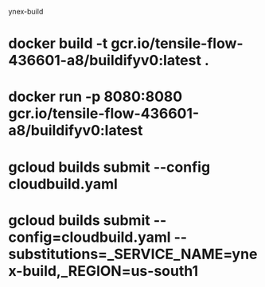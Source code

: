 ynex-build

# docker build -t gcr.io/tensile-flow-436601-a8/buildifyv0:latest .

# docker run -p 8080:8080 gcr.io/tensile-flow-436601-a8/buildifyv0:latest

# gcloud builds submit --config cloudbuild.yaml

# gcloud builds submit --config=cloudbuild.yaml --substitutions=\_SERVICE_NAME=ynex-build,\_REGION=us-south1
